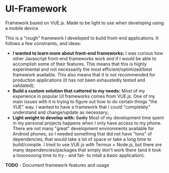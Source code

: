# UI-Framework
Framework based on VUE.js. Made to be light to use when developing using a mobile device.

This is a "rough" framework I developed to build front-end applications. It follows a few constraints, and ideas:
- **I wanted to learn more about front-end frameworks:** I was curious how other Javascript front-end frameworks work and if I would be able to accomplish some of their features. This means that this is highly experimental and not necessarily the most efficient/optimized/best framework available. This also means that it is not recommended for production applications (it has not been exhaustedly tested and validated);
- **Build a custom solution that cattered to my needs:** Most of my experience in popular UI frameworks comes from VUE.js. One of my main issues with it is trying to figure out how to do certain things "the VUE" way. I wanted to have a framework that I could "completely" understand and change/update as necessary;
- **Light weight to develop with:** ~~Sadly~~ Most of my development time spent in my personal projects happens when I only have access to my phone. There are not many "great" development environments available for Android phones, so I needed something that did not have "tons" of dependencies, that would take a lot of space or take a long time to build/compile. I tried to use VUE.js with Termux + Node.js, but there are many dependencies/packages that simply don't work there (and it took a looooooong time to try - and fail- to intall a basic application).

**TODO** - Document framework features and usage
